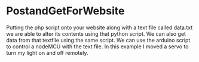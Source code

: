 # PostandGetForWebsite
Putting the php script onto your website along with a text file called data.txt we are able to alter its contents using that python script.
We can also get data from that textfile using the same script.
We can use the arduino script to control a nodeMCU with the text file. In this example I moved a servo to turn my light on and off remotely.

